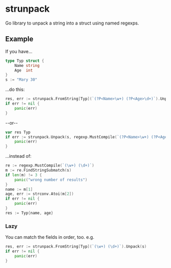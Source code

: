 # strunpack

Go library to unpack a string into a struct using named regexps.

## Example

If you have...

```go
type Typ struct {
	Name string
	Age  int
}
s := "Mary 30"
```

...do this:

```go
res, err := strunpack.FromString[Typ](`(?P<Name>\w+) (?P<Age>\d+)`).Unpack(s)
if err != nil {
    panic(err)
}
```

--or--

```go
var res Typ
if err := strunpack.Unpack(s, regexp.MustCompile(`(?P<Name>\w+) (?P<Age>\d+)`), &res); {
    panic(err)
}
```

...instead of:

```go
re := regexp.MustCompile(`(\w+) (\d+)`)
m := re.FindStringSubmatch(s)
if len(m) != 3 {
    panic("wrong number of results")
}
name := m[1]
age, err := strconv.Atoi(m[2])
if err != nil {
    panic(err)
}
res := Typ{name, age}
```

### Lazy

You can match the fields in order, too. e.g.

```go
res, err := strunpack.FromString[Typ](`(\w+) (\d+)`).Unpack(s)
if err != nil {
    panic(err)
}
```
